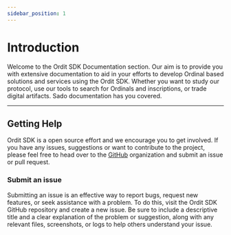 ```yaml
---
sidebar_position: 1
---
```


# Introduction

Welcome to the Ordit SDK Documentation section. Our aim is to provide you with extensive documentation to aid in your efforts to develop Ordinal based solutions and services using the Ordit SDK. Whether you want to study our protocol, use our tools to search for Ordinals and inscriptions, or trade digital artifacts. Sado documentation has you covered.

---

## Getting Help

Ordit SDK is a open source effort and we encourage you to get involved. If you have any issues, suggestions or want to contribute to the project, please feel free to head over to the [GitHub](https://github.com/ordzaar/) organization and submit an issue or pull request.

### Submit an issue

Submitting an issue is an effective way to report bugs, request new features, or seek assistance with a problem. To do this, visit the Ordit SDK GitHub repository and create a new issue. Be sure to include a descriptive title and a clear explanation of the problem or suggestion, along with any relevant files, screenshots, or logs to help others understand your issue.

